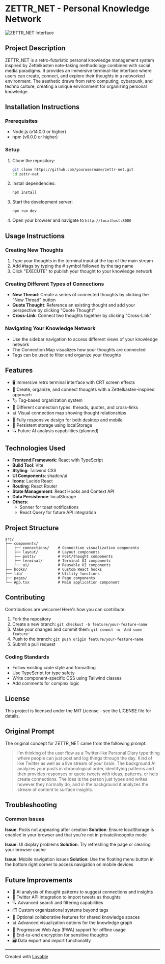 
# ZETTR_NET - Personal Knowledge Network

![ZETTR_NET Interface](https://i.imgur.com/xXXxXXX.png) <!-- Replace with actual screenshot when available -->

## Project Description

ZETTR_NET is a retro-futuristic personal knowledge management system inspired by Zettelkasten note-taking methodology combined with social media paradigms. It provides an immersive terminal-like interface where users can create, connect, and explore their thoughts in a networked environment. The aesthetic draws from retro computing, cyberpunk, and techno culture, creating a unique environment for organizing personal knowledge.

## Installation Instructions

### Prerequisites
- Node.js (v14.0.0 or higher)
- npm (v6.0.0 or higher)

### Setup
1. Clone the repository:
   ```bash
   git clone https://github.com/yourusername/zettr-net.git
   cd zettr-net
   ```

2. Install dependencies:
   ```bash
   npm install
   ```

3. Start the development server:
   ```bash
   npm run dev
   ```

4. Open your browser and navigate to `http://localhost:8080`

## Usage Instructions

### Creating New Thoughts
1. Type your thoughts in the terminal input at the top of the main stream
2. Add #tags by typing the # symbol followed by the tag name
3. Click "EXECUTE" to publish your thought to your knowledge network

### Creating Different Types of Connections
- **New Thread**: Create a series of connected thoughts by clicking the "New Thread" button
- **Quote Thought**: Reference an existing thought and add your perspective by clicking "Quote Thought"
- **Cross-Link**: Connect two thoughts together by clicking "Cross-Link"

### Navigating Your Knowledge Network
- Use the sidebar navigation to access different views of your knowledge network
- The Connection Map visualizes how your thoughts are connected
- Tags can be used to filter and organize your thoughts

## Features

- 🖥️ Immersive retro terminal interface with CRT screen effects
- 📝 Create, organize, and connect thoughts with a Zettelkasten-inspired approach
- 🏷️ Tag-based organization system
- 🔗 Different connection types: threads, quotes, and cross-links
- 📊 Visual connection map showing thought relationships
- 📱 Fully responsive design for both desktop and mobile
- 💾 Persistent storage using localStorage
- 🔍 Future AI analysis capabilities (planned)

## Technologies Used

- **Frontend Framework**: React with TypeScript
- **Build Tool**: Vite
- **Styling**: Tailwind CSS
- **UI Components**: shadcn/ui
- **Icons**: Lucide React
- **Routing**: React Router
- **State Management**: React Hooks and Context API
- **Data Persistence**: localStorage
- **Others**: 
  - Sonner for toast notifications
  - React Query for future API integration

## Project Structure

```
src/
├── components/
│   ├── connections/    # Connection visualization components
│   ├── layout/         # Layout components
│   ├── posts/          # Post/thought components
│   ├── terminal/       # Terminal UI components
│   └── ui/             # Reusable UI components
├── hooks/              # Custom React hooks
├── lib/                # Utility functions
├── pages/              # Page components
└── App.tsx             # Main application component
```

## Contributing

Contributions are welcome! Here's how you can contribute:

1. Fork the repository
2. Create a new branch: `git checkout -b feature/your-feature-name`
3. Make your changes and commit them: `git commit -m 'Add some feature'`
4. Push to the branch: `git push origin feature/your-feature-name`
5. Submit a pull request

### Coding Standards
- Follow existing code style and formatting
- Use TypeScript for type safety
- Write component-specific CSS using Tailwind classes
- Add comments for complex logic

## License

This project is licensed under the MIT License - see the LICENSE file for details.

## Original Prompt

The original concept for ZETTR_NET came from the following prompt:

> I'm thinking of the user flow as a Twitter-like Personal Diary type thing where people can just post and log things through the day. Kind of like Twitter as well as a live stream of your brain. The background AI analyzes your posts in chronological order, identifying patterns and then provides responses or quote tweets with ideas, patterns, or help create connections. The idea is the person just types and writes however they normally do, and in the background it analyzes the stream of content to surface insights.

## Troubleshooting

### Common Issues

**Issue**: Posts not appearing after creation
**Solution**: Ensure localStorage is enabled in your browser and that you're not in private/incognito mode

**Issue**: UI display problems
**Solution**: Try refreshing the page or clearing your browser cache

**Issue**: Mobile navigation issues
**Solution**: Use the floating menu button in the bottom right corner to access navigation on mobile devices

## Future Improvements

- 🧠 AI analysis of thought patterns to suggest connections and insights
- 🔄 Twitter API integration to import tweets as thoughts
- 🔍 Advanced search and filtering capabilities
- 🗂️ Custom organizational systems beyond tags
- 👥 Optional collaborative features for shared knowledge spaces
- 📊 Advanced visualization options for the knowledge graph
- 📱 Progressive Web App (PWA) support for offline usage
- 🔐 End-to-end encryption for sensitive thoughts
- 🗃️ Data export and import functionality

---

Created with [Lovable](https://lovable.dev)
